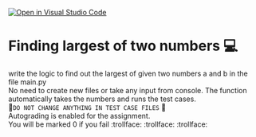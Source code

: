 [![Open in Visual Studio Code](https://classroom.github.com/assets/open-in-vscode-c66648af7eb3fe8bc4f294546bfd86ef473780cde1dea487d3c4ff354943c9ae.svg)](https://classroom.github.com/online_ide?assignment_repo_id=9718759&assignment_repo_type=AssignmentRepo)
# Finding largest of two numbers 💻
write the logic to find out the largest of given two numbers a and b in the file main.py  
No need to create new files or take any input from console. The function automatically takes the numbers and runs the test cases.  
:rotating_light:```DO NOT CHANGE ANYTHING IN TEST CASE FILES``` :rotating_light:  
Autograding is enabled for the assignment.  
You will be marked 0 if you fail :trollface: :trollface: :trollface: 

